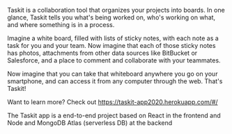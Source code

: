 Taskit is a collaboration tool that organizes your projects into boards. In one glance, Taskit tells you what's being worked on, who's working on what, and where something is in a process.

Imagine a white board, filled with lists of sticky notes, with each note as a task for you and your team. Now imagine that each of those sticky notes has photos, attachments from other data sources like BitBucket or Salesforce, and a place to comment and collaborate with your teammates.

Now imagine that you can take that whiteboard anywhere you go on your smartphone, and can access it from any computer through the web. That's Taskit!

Want to learn more? Check out https://taskit-app2020.herokuapp.com/#/

The Taskit app is a end-to-end project based on React in the frontend and Node and MongoDB Atlas (serverless DB) at the backend
